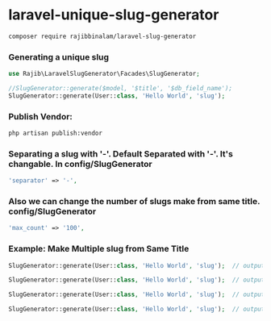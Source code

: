 # laravel-unique-slug-generator

```sh
composer require rajibbinalam/laravel-slug-generator
```
### Generating a unique slug
```php
use Rajib\LaravelSlugGenerator\Facades\SlugGenerator;

//SlugGenerator::generate($model, '$title', '$db_field_name');
SlugGenerator::generate(User::class, 'Hello World', 'slug');
```

### Publish Vendor:
```sh
php artisan publish:vendor
```
 
### Separating a slug with '-'. Default Separated with '-'. It's changable. In config/SlugGenerator
```php
'separator' => '-',
```
### Also we can change the number of slugs make from same title. config/SlugGenerator
```php
'max_count' => '100',
```


### Example: Make Multiple slug from Same Title
```php
SlugGenerator::generate(User::class, 'Hello World', 'slug');  // output: hello-world

SlugGenerator::generate(User::class, 'Hello World', 'slug');  // output: hello-world-1

SlugGenerator::generate(User::class, 'Hello World', 'slug');  // output: hello-world-2

SlugGenerator::generate(User::class, 'Hello World', 'slug');  // output: hello-world-3
```
